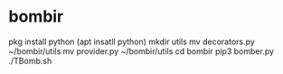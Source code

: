 # bombir
pkg install python
(apt insatll python)
mkdir utils
mv decorators.py ~/bombir/utils
mv provider.py ~/bombir/utils
cd bombir
pip3 bomber.py
./TBomb.sh
